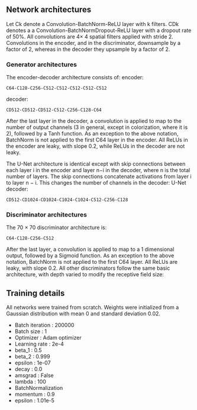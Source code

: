 
## Network architectures

Let Ck denote a Convolution-BatchNorm-ReLU layer with k filters. CDk denotes a a Convolution-BatchNormDropout-ReLU layer with a dropout rate of 50%. All convolutions are 4× 4 spatial filters applied with stride 2. Convolutions in the encoder, and in the discriminator, downsample by a factor of 2, whereas in the decoder they upsample by a factor of 2.

### Generator architectures

The encoder-decoder architecture consists of:
encoder:

    C64-C128-C256-C512-C512-C512-C512-C512

decoder:

    CD512-CD512-CD512-C512-C256-C128-C64

After the last layer in the decoder, a convolution is applied to map to the number of output channels (3 in general, except in colorization, where it is 2), followed by a Tanh function. As an exception to the above notation, BatchNorm
is not applied to the first C64 layer in the encoder.
All ReLUs in the encoder are leaky, with slope 0.2, while ReLUs in the decoder are not leaky.

The U-Net architecture is identical except with skip connections between each layer i in the encoder and layer n−i in the decoder, where n is the total number of layers. The skip connections concatenate activations from layer i to
layer n − i. This changes the number of channels in the decoder:
U-Net decoder:

    CD512-CD1024-CD1024-C1024-C1024-C512-C256-C128

### Discriminator architectures

The 70 × 70 discriminator architecture is:

    C64-C128-C256-C512

After the last layer, a convolution is applied to map to a 1
dimensional output, followed by a Sigmoid function. As an exception to the above notation, BatchNorm is not applied to the first C64 layer. All ReLUs are leaky, with slope 0.2. All other discriminators follow the same basic architecture, with depth varied to modify the receptive field size:

## Training details

All networks were trained from scratch. Weights were initialized from a Gaussian distribution with mean 0 and standard deviation 0.02.
* Batch iteration : 200000
* Batch size : 1
* Optimizer : Adam optimizer
* Learning rate : 2e-4
* beta_1 : 0.5
* beta_2 : 0.999
* epsilon : 1e-07
* decay : 0.0
* amsgrad : False
* lambda : 100
* BatchNormalization
* momentum : 0.9
* epsilon : 1.01e-5
